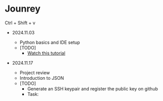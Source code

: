 # Jounrey
Ctrl + Shift + v

- 2024.11.03
    - Python basics and IDE setup
    - [TODO]
        - [Watch this tutorial](https://www.youtube.com/watch?v=t8pPdKYpowI)

- 2024.11.17
    - Project review
    - Introduction to JSON
    - [TODO]
        - Generate an SSH keypair and register the public key on github
        - Task: 
